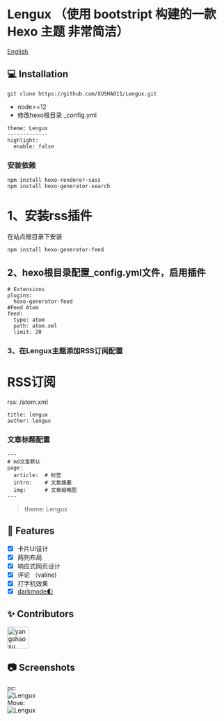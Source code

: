 # Lengux （使用<a href="https://www.bootcss.com/"></a> bootstript 构建的一款 Hexo 主题 非常简洁）
<a href="./README.en.md">English</a>
## 💻 Installation

```
git clone https://github.com/XUSHAO11/Lengux.git
```

- node>=12
- 修改hexo根目录 _config.yml

```
theme: Lengux
-------------
highlight:
  enable: false
```

### 安装依赖

```
npm install hexo-renderer-sass
npm install hexo-generator-search
```

# 1、安装rss插件

在站点根目录下安装
```
npm install hexo-generator-feed
```
## 2、hexo根目录配置_config.yml文件，启用插件
```
# Extensions
plugins:
  hexo-generator-feed
#Feed Atom
feed:
  type: atom
  path: atom.xml
  limit: 20
```
### 3、在Lengux主题添加RSS订阅配置
# RSS订阅
rss: /atom.xml

```
title: lengux
author: lengux
```
### 文章标题配置

```
---
# md文章默认
page:
  article:  # 标签
  intro:    # 文章摘要
  img:      # 文章缩略图
---
```
> theme: Lengux

## 🎉 Features
- [x] 卡片UI设计
- [x] 两列布局
- [x] 响应式网页设计
- [x] 评论 （valine)
- [x] 打字机效果
- [x] <a href="https://darkmodejs.learn.uno/">darkmode🌓</a>

## ✨ Contributors

 <a href="https://github.com/XUSHAO11"><img src="https://avatars.githubusercontent.com/u/52852249?v=4" alt="yangshaoxu" style="width: 50px;height:50px;"></a> 

## 📷 Screenshots
pc: <br>
<img src="https://img1.imgtp.com/2023/11/08/ndLTGPmD.jpeg" alt="Lengux" /><br>
Move:<br>
<img src="https://img1.imgtp.com/2023/11/08/5vuoCazn.png" alt="Lengux" />

